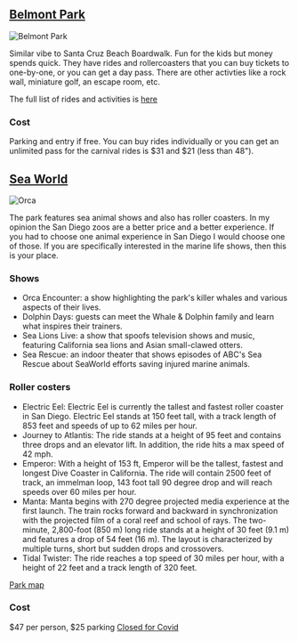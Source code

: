 ## [Belmont Park](https://www.belmontpark.com/)

![Belmont Park](https://www.californiabeaches.com/wp-content/uploads/2016/04/belmont-park-san-diego-belmont-park_54_990x660_201406011604-650x433.jpg)

Similar vibe to Santa Cruz Beach Boardwalk. Fun for the kids but money spends quick. They have rides and rollercoasters that you can buy tickets to one-by-one, or you can get a day pass. There are other activties like a rock wall, miniature golf, an escape room, etc.

The full list of rides and activities is [here](https://www.belmontpark.com/ride-play/)

### Cost

Parking and entry if free. You can buy rides individually or you can get an unlimited pass for the carnival rides is $31 and $21 (less than 48").

## [Sea World](https://seaworld.com/)

![Orca](https://www.visitcalifornia.com/sites/default/files/styles/welcome_image/public/VC_SeaWorldSanDiego_Supplied_SW5_0771_Final_1280x640.jpg)

The park features sea animal shows and also has roller coasters. In my opinion the San Diego zoos are a better price and a better experience. If you had to choose one animal experience in San Diego I would choose one of those. If you are specifically interested in the marine life shows, then this is your place.

### Shows

* Orca Encounter: a show highlighting the park's killer whales and various aspects of their lives.
* Dolphin Days: guests can meet the Whale & Dolphin family and learn what inspires their trainers.
* Sea Lions Live: a show that spoofs television shows and music, featuring California sea lions and Asian small-clawed otters.
* Sea Rescue: an indoor theater that shows episodes of ABC's Sea Rescue about SeaWorld efforts saving injured marine animals.

### Roller costers

* Electric Eel: Electric Eel is currently the tallest and fastest roller coaster in San Diego. Electric Eel stands at 150 feet tall, with a track length of 853 feet and speeds of up to 62 miles per hour.
* Journey to Atlantis: The ride stands at a height of 95 feet and contains three drops and an elevator lift. In addition, the ride hits a max speed of 42 mph.
* Emperor: With a height of 153 ft, Emperor will be the tallest, fastest and longest Dive Coaster in California. The ride will contain 2500 feet of track, an immelman loop, 143 foot tall 90 degree drop and will reach speeds over 60 miles per hour.
* Manta: Manta begins with 270 degree projected media experience at the first launch. The train rocks forward and backward in synchronization with the projected film of a coral reef and school of rays. The two-minute, 2,800-foot (850 m) long ride stands at a height of 30 feet (9.1 m) and features a drop of 54 feet (16 m). The layout is characterized by multiple turns, short but sudden drops and crossovers.
* Tidal Twister: The ride reaches a top speed of 30 miles per hour, with a height of 22 feet and a track length of 320 feet.

<a href="https://seaworld.scdn3.secure.raxcdn.com/san-diego/-/media/seaworld-san-diego/images/maps/swc_park-map-summer-2019.ashx?version=1_201906045944" target="_blank">Park map</a>

### Cost

$47 per person, $25 parking [Closed for Covid](https://seaworld.com/)